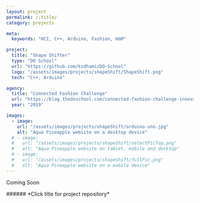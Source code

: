 ```yaml
---
layout: project
permalink: /:title/
category: projects

meta:
  keywords: "HCI, C++, Arduino, Fashion, H&M"

project:
  title: "Shape Shifter"
  type: "DO School"
  url: "https://github.com/ksdhami/DO-School"
  logo: "/assets/images/projects/shapeShift/ShapeShift.png"
  tech: "C++, Arduino"

agency:
  title: "Connected Fashion Challenge"
  url: "https://blog.thedoschool.com/connected-fashion-challenge-innovation-is-a-process/"
  year: "2019"

images:
  - image:
    url: "/assets/images/projects/shapeShift/arduino-uno.jpg"
    alt: "Aqua Pineapple website on a desktop device"
  # - image:
  #   url: "/assets/images/projects/shapeShift/selectPicTop.png"
  #   alt: "Aqua Pineapple website on tablet, mobile and desktop"
  # - image:
  #   url: "/assets/images/projects/shapeShift/fullPic.png"
  #   alt: "Aqua Pineapple website on a mobile device"
---
```

<p>Coming Soon
<br>
</p>
###### *Click title for project repository*


<!-- fashion has been evolving and changing throughout time
normcore : is a unisex fashion trend characterized by unpretentious, normal-looking clothing
using technology to change the way clothing looks and feels
fashion function comfort -->
